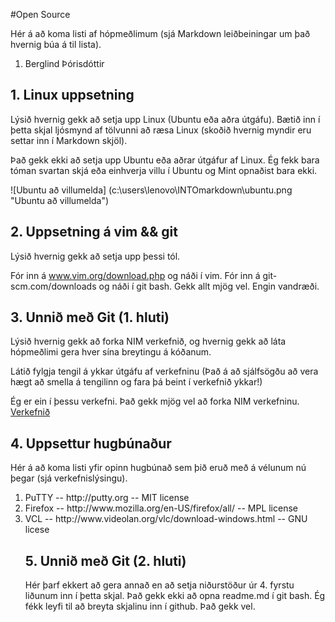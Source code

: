 #Open Source

Hér á að koma listi af hópmeðlimum (sjá Markdown leiðbeiningar um það hvernig búa á til lista).

<ol>
<li>Berglind Þórisdóttir</li>
</ol>

## 1. Linux uppsetning

Lýsið hvernig gekk að setja upp Linux (Ubuntu eða aðra útgáfu). Bætið inn í þetta skjal ljósmynd af tölvunni að ræsa Linux (skoðið hvernig myndir eru settar inn í Markdown skjöl).

Það gekk ekki að setja upp Ubuntu eða aðrar útgáfur af Linux. Ég fekk bara tóman svartan skjá eða einhverja villu í Ubuntu og Mint opnaðist bara ekki.

![Ubuntu að villumelda] (c:\users\lenovo\INTOmarkdown\ubuntu.png "Ubuntu að villumelda")

## 2. Uppsetning á vim && git

Lýsið hvernig gekk að setja upp þessi tól.

Fór inn á www.vim.org/download.php og náði í vim. Fór inn á git-scm.com/downloads og náði í git bash.
Gekk allt mjög vel. Engin vandræði. 

## 3. Unnið með Git (1. hluti)

Lýsið hvernig gekk að forka NIM verkefnið, og hvernig gekk að láta hópmeðlimi gera hver sína breytingu á kóðanum.

Látið fylgja tengil á ykkar útgáfu af verkefninu (Það á að sjálfsögðu að vera hægt að smella á tengilinn og fara þá beint í verkefnið ykkar!)

Ég er ein í þessu verkefni. Það gekk mjög vel að forka NIM verkefninu. [Verkefnið](http://github.com/beggath81/INTOPrufa)

## 4. Uppsettur hugbúnaður

Hér á að koma listi yfir opinn hugbúnað sem þið eruð með á vélunum nú þegar (sjá verkefnislýsingu).


<ol>
<li>PuTTY  -- http://putty.org -- MIT license</li>
<li>Firefox -- http://www.mozilla.org/en-US/firefox/all/ -- MPL license</li>
<li>VCL -- http://www.videolan.org/vlc/download-windows.html -- GNU licese</li>

## 5. Unnið með Git (2. hluti)

Hér þarf ekkert að gera annað en að setja niðurstöður úr 4. fyrstu liðunum inn í þetta skjal.
Það gekk ekki að opna readme.md í git bash. Ég fékk leyfi til að breyta skjalinu inn í github. Það gekk vel.
